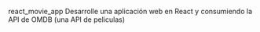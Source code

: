 react_movie_app
Desarrolle una aplicación web en React y consumiendo la API de OMDB (una API de peliculas)
